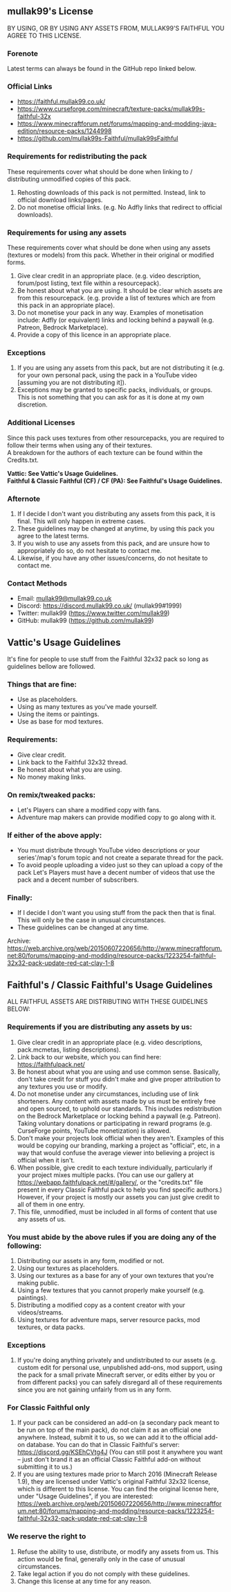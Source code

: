 ## mullak99's License
BY USING, OR BY USING ANY ASSETS FROM, MULLAK99'S FAITHFUL YOU AGREE TO THIS LICENSE.  

### Forenote
Latest terms can always be found in the GitHub repo linked below.  

### Official Links
- https://faithful.mullak99.co.uk/  
- https://www.curseforge.com/minecraft/texture-packs/mullak99s-faithful-32x  
- https://www.minecraftforum.net/forums/mapping-and-modding-java-edition/resource-packs/1244998  
- https://github.com/mullak99s-Faithful/mullak99sFaithful  

### Requirements for redistributing the pack
These requirements cover what should be done when linking to / distributing unmodified copies of this pack.  

1) Rehosting downloads of this pack is not permitted. Instead, link to official download links/pages.  
2) Do not monetise official links. (e.g. No Adfly links that redirect to official downloads).  

### Requirements for using any assets
These requirements cover what should be done when using any assets (textures or models) from this pack. Whether in their original or modified forms.  

1) Give clear credit in an appropriate place. (e.g. video description, forum/post listing, text file within a resourcepack).  
2) Be honest about what you are using. It should be clear which assets are from this resourcepack. (e.g. provide a list of textures which are from this pack in an appropriate place).  
3) Do not monetise your pack in any way. Examples of monetisation include: Adfly (or equivalent) links and locking behind a paywall (e.g. Patreon, Bedrock Marketplace).  
4) Provide a copy of this licence in an appropriate place.  

### Exceptions
1) If you are using any assets from this pack, but are not distributing it (e.g. for your own personal pack, using the pack in a YouTube video [assuming you are not distributing it]).  
2) Exceptions may be granted to specific packs, individuals, or groups. This is not something that you can ask for as it is done at my own discretion.  

### Additional Licenses
Since this pack uses textures from other resourcepacks, you are required to follow their terms when using any of their textures.  
A breakdown for the authors of each texture can be found within the Credits.txt.  

**Vattic: See Vattic's Usage Guidelines.**  
**Faithful & Classic Faithful (CF) / CF (PA): See Faithful's Usage Guidelines.**  

### Afternote
1) If I decide I don't want you distributing any assets from this pack, it is final. This will only happen in extreme cases.  
2) These guidelines may be changed at anytime, by using this pack you agree to the latest terms.  
3) If you wish to use any assets from this pack, and are unsure how to appropriately do so, do not hesitate to contact me.  
4) Likewise, if you have any other issues/concerns, do not hesitate to contact me.  

### Contact Methods
- Email: mullak99@mullak99.co.uk
- Discord: https://discord.mullak99.co.uk/ (mullak99#1999)
- Twitter: mullak99 (https://www.twitter.com/mullak99)
- GitHub: mullak99 (https://github.com/mullak99)


## Vattic's Usage Guidelines
It's fine for people to use stuff from the Faithful 32x32 pack so long as guidelines bellow are followed.  

### Things that are fine:  
- Use as placeholders.  
- Using as many textures as you've made yourself.  
- Using the items or paintings.  
- Use as base for mod textures.  

### Requirements:  
- Give clear credit.  
- Link back to the Faithful 32x32 thread.  
- Be honest about what you are using.  
- No money making links.  

### On remix/tweaked packs:  
- Let's Players can share a modified copy with fans.  
- Adventure map makers can provide modified copy to go along with it.  

### If either of the above apply:  
- You must distribute through YouTube video descriptions or your series'/map's forum topic and not create a separate thread for the pack.  
- To avoid people uploading a video just so they can upload a copy of the pack Let's Players must have a decent number of videos that use the pack and a decent number of subscribers.  

### Finally:
- If I decide I don't want you using stuff from the pack then that is final. This will only be the case in unusual circumstances.  
- These guidelines can be changed at any time.  

Archive: https://web.archive.org/web/20150607220656/http://www.minecraftforum.net:80/forums/mapping-and-modding/resource-packs/1223254-faithful-32x32-pack-update-red-cat-clay-1-8


## Faithful's / Classic Faithful's Usage Guidelines
ALL FAITHFUL ASSETS ARE DISTRIBUTING WITH THESE GUIDELINES BELOW:

### Requirements if you are distributing any assets by us:
1. Give clear credit in an appropriate place (e.g. video descriptions, pack.mcmetas, listing descriptions).
2. Link back to our website, which you can find here: https://faithfulpack.net/
3. Be honest about what you are using and use common sense. Basically, don't take credit for stuff you didn't make and give proper attribution to any textures you use or modify.
4. Do not monetise under any circumstances, including use of link shorteners. Any content with assets made by us must be entirely free and open sourced, to uphold our standards. This includes redistribution on the Bedrock Marketplace or locking behind a paywall (e.g. Patreon). Taking voluntary donations or participating in reward programs (e.g. CurseForge points, YouTube monetization) is allowed.
5. Don't make your projects look official when they aren't. Examples of this would be copying our branding, marking a project as "official", etc, in a way that would confuse the average viewer into believing a project is official when it isn't.
6. When possible, give credit to each texture individually, particularly if your project mixes multiple packs. (You can use our gallery at https://webapp.faithfulpack.net/#/gallery/, or the "credits.txt" file present in every Classic Faithful pack to help you find specific authors.) However, if your project is mostly our assets you can just give credit to all of them in one entry.
7. This file, unmodified, must be included in all forms of content that use any assets of us.

### You must abide by the above rules if you are doing any of the following:
1. Distributing our assets in any form, modified or not.
2. Using our textures as placeholders.
3. Using our textures as a base for any of your own textures that you're making public.
4. Using a few textures that you cannot properly make yourself (e.g. paintings).
5. Distributing a modified copy as a content creator with your videos/streams.
6. Using textures for adventure maps, server resource packs, mod textures, or data packs.

### Exceptions
1. If you're doing anything privately and undistributed to our assets (e.g. custom edit for personal use, unpublished add-ons, mod support, using the pack for a small private Minecraft server, or edits either by you or from different packs) you can safely disregard all of these requirements since you are not gaining unfairly from us in any form.

### For Classic Faithful only
1. If your pack can be considered an add-on (a secondary pack meant to be run on top of the main pack), do not claim it as an official one anywhere. Instead, submit it to us, so we can add it to the official add-on database. You can do that in Classic Faithful's server: https://discord.gg/KSEhCVtg4J (You can still post it anywhere you want – just don't brand it as an official Classic Faithful add-on without submitting it to us.)
2. If you are using textures made prior to March 2016 (Minecraft Release 1.9), they are licensed under Vattic's original Faithful 32x32 license, which is different to this license. You can find the original license here, under "Usage Guidelines", if you are interested: https://web.archive.org/web/20150607220656/http://www.minecraftforum.net:80/forums/mapping-and-modding/resource-packs/1223254-faithful-32x32-pack-update-red-cat-clay-1-8

### We reserve the right to
1. Refuse the ability to use, distribute, or modify any assets from us. This action would be final, generally only in the case of unusual circumstances.
2. Take legal action if you do not comply with these guidelines.
3. Change this license at any time for any reason.
